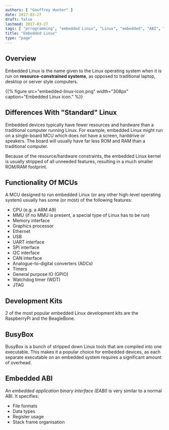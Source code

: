 ```yaml
---
authors: [ "Geoffrey Hunter" ]
date: 2017-03-27
draft: false
lastmod: 2017-03-27
tags: [ "prrogramming", "embedded Linux", "Linux", "embedded", "ABI", "EABI", "application binary interfaces", "MCU", "memory control units", "BusyBox" ]
title: "Embedded Linux"
type: "page"
---
```


## Overview

Embedded Linux is the name given to the Linux operating system when it is run on **resource-constrained systems**, as opposed to traditional laptop, desktop or server style computers.

{{% figure src="embedded-linux-icon.png" width="308px" caption="Embedded Linux icon."  %}}

## Differences With "Standard" Linux

Embedded devices typically have fewer resources and hardware than a traditional computer running Linux. For example, embedded Linux might run on a single-board MCU which does not have a screen, harddrive or speakers. The board will usually have far less ROM and RAM than a traditional computer.

Because of the resource/hardware constraints, the embedded Linux kernel is usually stripped of all unneeded features, resulting in a much smaller ROM/RAM footprint.

## Functionality Of MCUs

A MCU designed to run embedded Linux (or any other high-level operating system) usually has some (or most) of the following features:

* CPU (e.g. a ARM A9)
* MMU (if no MMU is present, a special type of Linux has to be run)
* Memory interface
* Graphics processor
* Ethernet
* USB
* UART interface
* SPI interface
* I2C interface
* CAN interface
* Analogue-to-digital converters (ADCs)
* Timers
* General purpose IO (GPIO)
* Watchdog timer (WDT)
* JTAG

## Development Kits

2 of the most popular embedded Linux development kits are the RaspberryPi and the BeagleBone.

## BusyBox

BusyBox is a bunch of stripped down Linux tools that are compiled into one executable. This makes it a popular choice for embedded devices, as each separate executable on an embedded system requires a significant amount of overhead.

## Embedded ABI

An _embedded application binary interface (EABI)_ is very similar to a normal ABI. It specifies:

* File formats
* Data types
* Register usage
* Stack frame organisation

